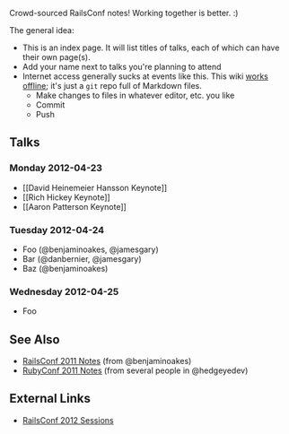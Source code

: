 Crowd-sourced RailsConf notes!  Working together is better.  :)

The general idea:

* This is an index page.  It will list titles of talks, each of which can have their own page(s).
* Add your name next to talks you're planning to attend
* Internet access generally sucks at events like this.  This wiki [works offline](https://github.com/newhavenrb/railsconf2012/wiki/_access); it's just a `git` repo full of Markdown files.
    * Make changes to files in whatever editor, etc. you like
    * Commit
    * Push

## Talks

### Monday 2012-04-23

* [[David Heinemeier Hansson Keynote]]
* [[Rich Hickey Keynote]]
* [[Aaron Patterson Keynote]]

### Tuesday 2012-04-24

* Foo (@benjaminoakes, @jamesgary)
* Bar (@danbernier, @jamesgary)
* Baz (@benjaminoakes)

### Wednesday 2012-04-25

* Foo

## See Also

* [RailsConf 2011 Notes](https://github.com/benjaminoakes/railsconf2011/wiki) (from @benjaminoakes)
* [RubyConf 2011 Notes](https://github.com/benjaminoakes/rubyconf2011/wiki) (from several people in @hedgeyedev)

## External Links

* [RailsConf 2012 Sessions](http://railsconf2012.com/sessions)
